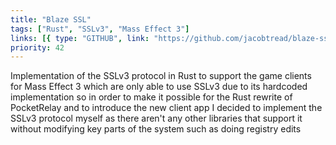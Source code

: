 ```yaml
---
title: "Blaze SSL"
tags: ["Rust", "SSLv3", "Mass Effect 3"]
links: [{ type: "GITHUB", link: "https://github.com/jacobtread/blaze-ssl" }]
priority: 42
---
```


Implementation of the SSLv3 protocol in Rust to support the game clients for Mass Effect 3 which are only able to use SSLv3 due to its hardcoded implementation so in order to make it possible for the Rust rewrite of PocketRelay and to introduce the new client app I decided to implement the SSLv3 protocol myself as there aren't any other libraries that support it without modifying key parts of the system such as doing registry edits
